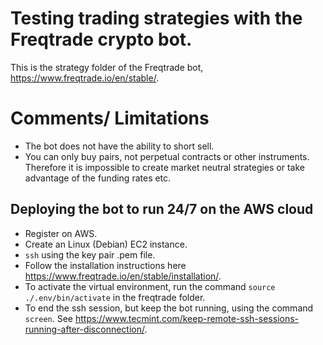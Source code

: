 # Testing trading strategies with the Freqtrade crypto bot.

This is the strategy folder of the Freqtrade bot, https://www.freqtrade.io/en/stable/.

# Comments/ Limitations
  - The bot does not have the ability to short sell.
  - You can only buy pairs, not perpetual contracts or other instruments. Therefore it is impossible to create market neutral strategies or take advantage of the funding rates etc.

## Deploying the bot to run 24/7 on the AWS cloud
- Register on AWS.
- Create an Linux (Debian) EC2 instance.
- `ssh` using the key pair .pem file.
- Follow the installation instructions here https://www.freqtrade.io/en/stable/installation/.
- To activate the virtual environment, run the command `source ./.env/bin/activate` in the freqtrade folder.
- To end the ssh session, but keep the bot running, using the command `screen`. See https://www.tecmint.com/keep-remote-ssh-sessions-running-after-disconnection/.
